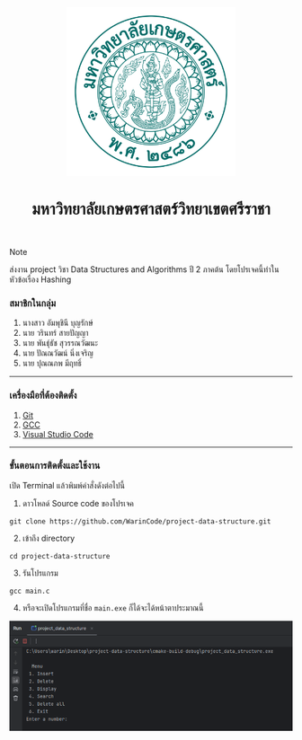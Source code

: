 <div align="center">
  <img src="./img/KU.png" width="300px" height="300px">
  <h1><b>มหาวิทยาลัยเกษตรศาสตร์วิทยาเขตศรีราชา</b></h1>
  <br>
</div>

> [!NOTE]
> ส่งงาน project วิชา Data Structures and Algorithms ปี 2 ภาคต้น
> โดยโปรเจคนี้ทำในหัวข้อเรื่อง Hashing


### สมาชิกในกลุ่ม
1. นางสาว อัมพุชินี บุญรักษ์
2. นาย วรินทร์ สายปัญญา
3. นาย พันธุ์ธัช สุวรรณวัฒนะ
4. นาย ปัณณวัฒน์ นิ่งเจริญ
5. นาย ปุณณภพ มีฤทธิ์

---

### เครื่องมือที่ต้องติดตั้ง
1. [Git](https://git-scm.com/downloads)
2. [GCC](https://sourceforge.net/projects/gcc-win64/)
3. [Visual Studio Code](https://code.visualstudio.com/)

---

### ขั้นตอนการติดตั้งและใช้งาน
เปิด Terminal แล้วพิมพ์คำสั่งดังต่อไปนี้

1. ดาวโหลด์ Source code ของโปรเจค
```
git clone https://github.com/WarinCode/project-data-structure.git
```

2. เข้าถึง directory
```
cd project-data-structure
```

3. รันโปรแกรม
```
gcc main.c
```

4. หรือจะเปิดโปรแกรมที่ชื่อ `main.exe` ก็ได้จะได้หน้าตาประมาณนี้

![image](./img/img.png)